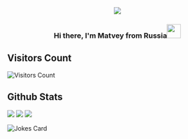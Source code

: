 <div align=center>
  <img src="https://readme-typing-svg.herokuapp.com/?center=true&vCenter=true&color=016EEA&width=800&lines=Welcome+to+my+profile;Hope+you+enjoy+:)" />
</div>

<h3 align="center">Hi there, I'm Matvey from Russia<img src="https://github.com/blackcater/blackcater/raw/main/images/Hi.gif" height="32"/></h3>
          
## Visitors Count
![Visitors Count](https://profile-counter.glitch.me/MaSStiK/count.svg)

## Github Stats
<!-- https://github-profile-summary-cards.vercel.app/demo.html -->
![](http://github-profile-summary-cards.vercel.app/api/cards/stats?username=MaSStiK&theme=github_dark)
![](http://github-profile-summary-cards.vercel.app/api/cards/repos-per-language?username=MaSStiK&theme=github_dark)
![](http://github-profile-summary-cards.vercel.app/api/cards/profile-details?username=MaSStiK&theme=github_dark)

![Jokes Card](https://readme-jokes.vercel.app/api)

